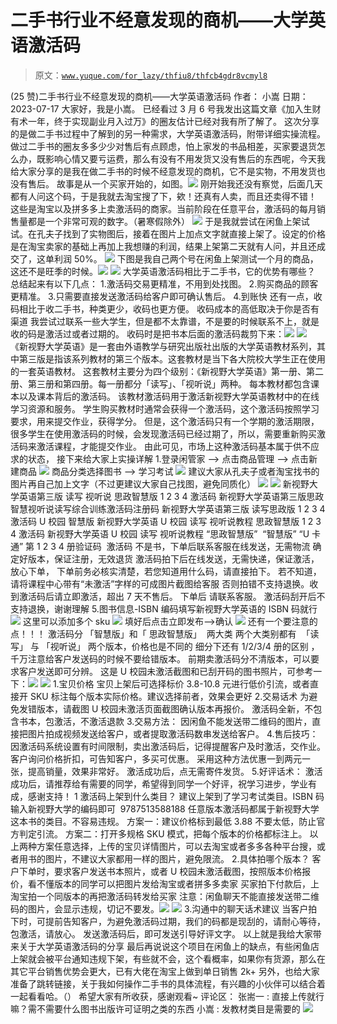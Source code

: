 # 二手书行业不经意发现的商机——大学英语激活码

> 原文：[`www.yuque.com/for_lazy/thfiu8/thfcb4gdr8vcmyl8`](https://www.yuque.com/for_lazy/thfiu8/thfcb4gdr8vcmyl8)

<ne-h2 id="e69b4476" data-lake-id="e69b4476"><ne-heading-ext><ne-heading-anchor></ne-heading-anchor><ne-heading-fold></ne-heading-fold></ne-heading-ext><ne-heading-content><ne-text id="ud9bb9d80">(25 赞)二手书行业不经意发现的商机——大学英语激活码</ne-text></ne-heading-content></ne-h2> <ne-p id="ucd08068b" data-lake-id="ucd08068b"><ne-text id="u5cd5a694">作者： 小嵩</ne-text></ne-p> <ne-p id="u74b4306c" data-lake-id="u74b4306c"><ne-text id="ud41e41ce">日期：2023-07-17</ne-text></ne-p> <ne-p id="u2398630d" data-lake-id="u2398630d"><ne-text id="ude9876a5">大家好，我是小嵩。</ne-text></ne-p> <ne-p id="u1d917150" data-lake-id="u1d917150"><ne-text id="ubb9b9e7f">已经看过 3 月 6 号我发出这篇文章《加入生财有术一年，终于实现副业月入过万》的圈友估计已经对我有所了解了。</ne-text> <ne-text id="u2eefc51b">这次分享的是做二手书过程中了解到的另一种需求，大学英语激活码，附带详细实操流程。</ne-text></ne-p> <ne-p id="u3a5e8c0d" data-lake-id="u3a5e8c0d"><ne-text id="u906dc6f9">做过二手书的圈友多多少少对售后有点顾虑，怕上家发的书品相差，买家要退货怎么办，既影响心情又要亏运费，那么有没有不用发货又没有售后的东西呢，今天我给大家分享的是我在做二手书的时候不经意发现的商机，它不是实物，不用发货也没有售后。</ne-text></ne-p> <ne-p id="u5d38f43f" data-lake-id="u5d38f43f"><ne-text id="uce789fa3">故事是从一个买家开始的，如图。</ne-text><ne-card data-card-name="image" data-card-type="inline" id="dxYga" data-event-boundary="card">![](img/44d6f015aa077feadcc17e21c47fa854.png)</ne-card></ne-p> <ne-p id="u81616dca" data-lake-id="u81616dca"><ne-text id="uf063c8c0">刚开始我还没有察觉，后面几天都有人问这个码，于是我就去淘宝搜了下，欸！还真有人卖，而且还卖得不错！</ne-text></ne-p> <ne-p id="u94aecf64" data-lake-id="u94aecf64"><ne-text id="u981654a7">这些是淘宝以及拼多多上卖激活码的商家。当前阶段在任意平台，激活码的每月销售量都是一个非常可观的数字。（暑寒假除外）</ne-text></ne-p> <ne-p id="u2c31e7d7" data-lake-id="u2c31e7d7"><ne-card data-card-name="image" data-card-type="inline" id="RMJg3" data-event-boundary="card">![](img/ab2a1e699835e068cc71d32f69924c8d.png)</ne-card></ne-p> <ne-p id="u404c6436" data-lake-id="u404c6436"><ne-text id="u1788d377">于是我就尝试在闲鱼上架试试。在孔夫子找到了实物图后，接着在图片上加点文字就直接上架了。设定的价格是在淘宝卖家的基础上再加上我想赚的利润，结果上架第二天就有人问，并且还成交了，这单利润 50%。</ne-text></ne-p> <ne-p id="u6ffb890a" data-lake-id="u6ffb890a"><ne-card data-card-name="image" data-card-type="inline" id="ZmETq" data-event-boundary="card">![](img/465b2127d37a8728e394ef151febbfd5.png)</ne-card></ne-p> <ne-p id="u5289c8ed" data-lake-id="u5289c8ed"><ne-text id="u16230ce2">下图是我自己两个号在闲鱼上架测试一个月的商品，这还不是旺季的时候。</ne-text><ne-card data-card-name="image" data-card-type="inline" id="ZDz1e" data-event-boundary="card">![](img/cc6651adc8736fa3809ef32776a38559.png)</ne-card></ne-p> <ne-p id="u8aabbc18" data-lake-id="u8aabbc18"><ne-card data-card-name="image" data-card-type="inline" id="QqRa5" data-event-boundary="card">![](img/fc06a9a5f0e053c9b1a07f49f548119d.png)</ne-card></ne-p> <ne-p id="u6ae8425b" data-lake-id="u6ae8425b"><ne-text id="u959b9390">大学英语激活码相比于二手书，它的优势有哪些？</ne-text> <ne-text id="u4d346096">总结起来有以下几点：</ne-text> <ne-text id="ufcf9d63e">1.激活码交易更精准，不用到处找图。</ne-text> <ne-text id="uc24b5a35">2.购买商品的顾客更精准。</ne-text> <ne-text id="u4e5614eb">3.只需要直接发送激活码给客户即可确认售后。</ne-text> <ne-text id="ua8f3cc31">4.到账快</ne-text></ne-p> <ne-p id="uf18838c9" data-lake-id="uf18838c9"><ne-text id="u118f9aa1">还有一点，收码相比于收二手书，种类更少，收码也更方便。</ne-text></ne-p> <ne-p id="ue3599363" data-lake-id="ue3599363"><ne-text id="u971c5c0f">收码成本的高低取决于你是否有渠道</ne-text></ne-p> <ne-p id="uba264fd1" data-lake-id="uba264fd1"><ne-text id="u8f616f23">我尝试过联系一些大学生，但是都不太靠谱，不是要的时候联系不上，就是收的码是激活过或者过期的。</ne-text></ne-p> <ne-p id="u9bd68b37" data-lake-id="u9bd68b37"><ne-text id="ud02a44b2">收码时是把书本后面的激活码裁剪下来：</ne-text><ne-card data-card-name="image" data-card-type="inline" id="xYEzO" data-event-boundary="card">![](img/b6383cd6e96649b32966174773eb26fb.png)</ne-card></ne-p> <ne-p id="uc3fcad6d" data-lake-id="uc3fcad6d"><ne-card data-card-name="image" data-card-type="inline" id="NoAul" data-event-boundary="card">![](img/2ac54f42e4b5473a7486340e933e821d.png)</ne-card></ne-p> <ne-p id="udfe6654a" data-lake-id="udfe6654a"><ne-text id="uf7cc0543">《新视野大学英语》是一套由外语教学与研究出版社出版的大学英语教材系列，其中第三版是指该系列教材的第三个版本。这套教材是当下各大院校大学生正在使用的一套英语教材。</ne-text></ne-p> <ne-p id="u1540368d" data-lake-id="u1540368d"><ne-text id="u4da499e3">这套教材主要分为四个级别：《新视野大学英语》第一册、第二册、第三册和第四册。每一册都分「读写」、「视听说」两种。</ne-text></ne-p> <ne-p id="u237c94e8" data-lake-id="u237c94e8"><ne-text id="u672001fa">每本教材都包含课本以及课本背后的激活码。</ne-text></ne-p> <ne-p id="u5d070250" data-lake-id="u5d070250"><ne-text id="u10954ed2">该教材激活码用于激活新视野大学英语教材中的在线学习资源和服务。</ne-text></ne-p> <ne-p id="u744c22bc" data-lake-id="u744c22bc"><ne-text id="u26731795">学生购买教材时通常会获得一个激活码，这个激活码按照学习要求，用来提交作业，获得学分。</ne-text></ne-p> <ne-p id="u75b04415" data-lake-id="u75b04415"><ne-text id="ua88263a2">但是，这个激活码只有一个学期的激活期限，很多学生在使用激活码的时候，会发现激活码已经过期了，所以，需要重新购买激活码来激活课程，才能提交作业。</ne-text></ne-p> <ne-p id="u012360d0" data-lake-id="u012360d0"><ne-text id="ubd655466">由此可见，市场上这种激活码基本属于供不应求的状态，</ne-text></ne-p> <ne-p id="uef444ebc" data-lake-id="uef444ebc"><ne-text id="u023a1a77">接下来给大家上实操详解</ne-text></ne-p> <ne-p id="ue8e49119" data-lake-id="ue8e49119"><ne-text id="u31ff40ae">1.登录闲管家 —> 点击商品管理 —> 点击新建商品</ne-text></ne-p> <ne-p id="ucc7a907f" data-lake-id="ucc7a907f"><ne-card data-card-name="image" data-card-type="inline" id="NoGZQ" data-event-boundary="card">![](img/102c3c985995d2f18e5f763e265d68f0.png)</ne-card></ne-p> <ne-p id="uc7134689" data-lake-id="uc7134689"><ne-text id="u340e3a7f">商品分类选择图书 —> 学习考试</ne-text></ne-p> <ne-p id="u236402d8" data-lake-id="u236402d8"><ne-card data-card-name="image" data-card-type="inline" id="N6U0p" data-event-boundary="card">![](img/5cc865fd76d1ed27d4faf9328e56764c.png)</ne-card></ne-p> <ne-p id="ub0116ad3" data-lake-id="ub0116ad3"><ne-text id="u1a079f71">建议大家从孔夫子或者淘宝找书的图片再自己加上文字（不过更建议大家自己找图，避免同质化）</ne-text></ne-p> <ne-p id="u64c733a8" data-lake-id="u64c733a8"><ne-card data-card-name="image" data-card-type="inline" id="UbwUY" data-event-boundary="card">![](img/fac2b8f88d2112c9ee1bf03eaac25575.png)</ne-card></ne-p> <ne-p id="u70dffcb1" data-lake-id="u70dffcb1"><ne-card data-card-name="image" data-card-type="inline" id="ceQiu" data-event-boundary="card">![](img/2d40a24271635d421336d1ed6d81d9f5.png)</ne-card></ne-p> <ne-p id="uf5078302" data-lake-id="uf5078302"><ne-text id="ud7dc33d7">新视野大学英语第三版 读写 视听说 思政智慧版 1 2 3 4 激活码</ne-text> <ne-text id="ub3669f4c">新视野大学英语第三版思政智慧视听说读写综合训练激活码注册码</ne-text> <ne-text id="u60c906d6">新视野大学英语第三版 读写思政版 1 2 3 4 激活码 U 校园 智慧版</ne-text> <ne-text id="ua376d97d">新视野大学英语 U 校园 读写 视听说教程 思政智慧版 1 2 3 4 激活码</ne-text></ne-p> <ne-p id="ua25adfde" data-lake-id="ua25adfde"><ne-text id="u768c7473">新视野大学英语 U 校园 读写 视听说教程</ne-text> <ne-text id="u2834f026">“思政智慧版”  “智慧版” “U 卡通”</ne-text> <ne-text id="uf3ae4bf8">第 1 2 3 4 册验证码  激活码</ne-text> <ne-text id="u5c314a20">不是书，下单后联系客服在线发送，无需物流</ne-text></ne-p> <ne-p id="u76ae7bee" data-lake-id="u76ae7bee"><ne-text id="u0f19e912">确定好版本，保证注册，无效退货</ne-text> <ne-text id="u3c4d2636">激活码拍下后在线发送，无需快递，保证激活，放心下单，</ne-text> <ne-text id="u64b94c10">下单前务必核实清楚，若您知道用什么码，请直接拍下。</ne-text></ne-p> <ne-p id="u399a6e0b" data-lake-id="u399a6e0b"><ne-text id="ue3dbb8a7">若不知道，请将课程中心带有“未激活”字样的可成图片截图给客服</ne-text> <ne-text id="u894ee918">否则拍错不支持退换。收到激活码后请立即激活，超出 7 天不售后。</ne-text> <ne-text id="u1caeec8f">下单后 请联系客服。</ne-text> <ne-text id="u2c530cd4">激活码刮开后不支持退换，谢谢理解</ne-text></ne-p> <ne-p id="u97b067b2" data-lake-id="u97b067b2"><ne-text id="u728d9055">5.图书信息-ISBN 编码填写新视野大学英语的 ISBN 码就行</ne-text></ne-p> <ne-p id="u01201472" data-lake-id="u01201472"><ne-card data-card-name="image" data-card-type="inline" id="uxP94" data-event-boundary="card">![](img/075ca03ef68ff64fdde65bc0306d43bb.png)</ne-card></ne-p> <ne-p id="ueb29a0ce" data-lake-id="ueb29a0ce"><ne-text id="u9944f525">这里可以添加多个 sku</ne-text></ne-p> <ne-p id="u5d01d674" data-lake-id="u5d01d674"><ne-card data-card-name="image" data-card-type="inline" id="m7fUd" data-event-boundary="card">![](img/8f8fe0b35f3a34e0327bdc24b8e32323.png)</ne-card></ne-p> <ne-p id="u5f6b9c56" data-lake-id="u5f6b9c56"><ne-text id="u2b781da6">填好后点击立即发布—>确认</ne-text></ne-p> <ne-p id="u881965c8" data-lake-id="u881965c8"><ne-card data-card-name="image" data-card-type="inline" id="uLcr6" data-event-boundary="card">![](img/bc5b8507f62c8b06e94b355f4f68e676.png)</ne-card></ne-p> <ne-p id="u511fb41a" data-lake-id="u511fb41a"><ne-text id="u91cfe8e8">还有一个要注意的点！！！</ne-text></ne-p> <ne-p id="ua5094885" data-lake-id="ua5094885"><ne-text id="u9da0fec4">激活码分 「智慧版」和「 思政智慧版」  两大类</ne-text> <ne-text id="u1b29cc87">两个大类别都有  「读写」 与 「视听说」 两个版本，价格也是不同的</ne-text></ne-p> <ne-p id="u1e2bc27d" data-lake-id="u1e2bc27d"><ne-text id="ue3cb5afc">细分下还有 1/2/3/4 册的区别 ，千万注意给客户发送码的时候不要给错版本。</ne-text> <ne-text id="u6ac152e9">前期卖激活码分不清版本，可以要求客户发送即可分辨。</ne-text></ne-p> <ne-p id="ub2edba2e" data-lake-id="ub2edba2e"><ne-text id="ua2282220">这是 U 校园未激活截图和已刮开码的图书照片，可参考一下：</ne-text><ne-card data-card-name="image" data-card-type="inline" id="in7K5" data-event-boundary="card">![](img/7c29cff29ef87b2203ae991b53af9b3c.png)</ne-card></ne-p> <ne-p id="u45d02532" data-lake-id="u45d02532"><ne-card data-card-name="image" data-card-type="inline" id="Yxb2W" data-event-boundary="card">![](img/b6383cd6e96649b32966174773eb26fb.png)</ne-card></ne-p> <ne-p id="u4c06b502" data-lake-id="u4c06b502"><ne-text id="ub9d61090">1.宝贝价格</ne-text> <ne-text id="uf395f518">宝贝上架后可选择标价 3.8-10.8 元进行低价引流，或者直接开 SKU 标注每个版本实际价格。建议选择前者，效果会更好</ne-text></ne-p> <ne-p id="u5573803d" data-lake-id="u5573803d"><ne-text id="ub60a5b8f">2.交易话术</ne-text> <ne-text id="u18b46b5d">为避免发错版本，请截图 U 校园未激活页面截图确认版本再报价。</ne-text> <ne-text id="u31501fda">激活码全新，不包含书本，包激活，不激活退款</ne-text></ne-p> <ne-p id="u41907c95" data-lake-id="u41907c95"><ne-text id="uc872e8e0">3.交易方法：</ne-text> <ne-text id="ue60c2fad">因闲鱼不能发送带二维码的图片，直接把图片拍成视频发送给客户，或者提取激活码数串发送给客户。</ne-text></ne-p> <ne-p id="u3cbca810" data-lake-id="u3cbca810"><ne-text id="ue89e931f">4.售后技巧：</ne-text> <ne-text id="ubc1dc816">因激活码系统设置有时间限制，卖出激活码后，记得提醒客户及时激活，交作业。</ne-text> <ne-text id="uaa1b117c">客户询问价格折扣，可告知客户，多买可优惠。</ne-text> <ne-text id="uf05ff09a">采用这种方法优惠一到两元一张，提高销量，效果非常好。</ne-text> <ne-text id="u9c6c732c">激活成功后，点无需寄件发货。</ne-text></ne-p> <ne-p id="ue7fd92e4" data-lake-id="ue7fd92e4"><ne-text id="ue2318516">5.好评话术：</ne-text> <ne-text id="ud74bcad7">激活成功后，请推荐给有需要的同学，希望得到同学一个好评，祝学习进步，学业有成，感谢支持！</ne-text></ne-p> <ne-p id="uca164ee1" data-lake-id="uca164ee1"><ne-text id="ueda1d34b">1 激活码上架到什么类目？</ne-text></ne-p> <ne-p id="ufa08fd0d" data-lake-id="ufa08fd0d"><ne-text id="u5dd1b70c">建议上架到了学习考试类目。ISBN 码输入新视野大学的编码即可  9787513588188</ne-text> <ne-text id="u57b56f7a">任意版本激活码都属于新视野大学这本书的类目。不容易违规。</ne-text></ne-p> <ne-p id="ua9807afa" data-lake-id="ua9807afa"><ne-text id="u5c068b34">方案一：建议价格标到最低 3.88 不要太低，防止官方判定引流。</ne-text> <ne-text id="ueef890f8">方案二：打开多规格 SKU 模式，把每个版本的价格都标注上。</ne-text></ne-p> <ne-p id="ufd37cf98" data-lake-id="ufd37cf98"><ne-text id="uab3cbfda">以上两种方案任意选择，上传的宝贝详情图片，可以去淘宝或者多多各种平台搜，或者用书的图片，不建议大家都用一样的图片，避免限流。</ne-text></ne-p> <ne-p id="u0a51f5ac" data-lake-id="u0a51f5ac"><ne-text id="uba29f65e">2.具体拍哪个版本？</ne-text></ne-p> <ne-p id="ue7300802" data-lake-id="ue7300802"><ne-text id="ue29a8e1a">客户下单时，要求客户发送书本照片，或者 U 校园未激活截图，按照版本价格报价，看不懂版本的同学可以把图片发给淘宝或者拼多多卖家</ne-text></ne-p> <ne-p id="u8d2dea91" data-lake-id="u8d2dea91"><ne-text id="uf82b0573">买家拍下付款后，上淘宝拍一个同版本的再把激活码转发给买家</ne-text></ne-p> <ne-p id="u125079ac" data-lake-id="u125079ac"><ne-text id="u78a71a32">注意：闲鱼聊天不能直接发送带二维码的图片，会显示违规，切记不要发。</ne-text><ne-card data-card-name="image" data-card-type="inline" id="ykfUo" data-event-boundary="card">![](img/7a1a3887ac2009e97971d2e7d28b1b88.png)</ne-card></ne-p> <ne-p id="u365128e2" data-lake-id="u365128e2"><ne-card data-card-name="image" data-card-type="inline" id="OwwY1" data-event-boundary="card">![](img/2b9f8f0e5183cf21d4c0ec190f8720ac.png)</ne-card></ne-p> <ne-p id="ue2dda6b3" data-lake-id="ue2dda6b3"><ne-text id="ub9c37236">3.沟通中的聊天话术建议</ne-text></ne-p> <ne-p id="u2fedbbd4" data-lake-id="u2fedbbd4"><ne-text id="ue3dbe866">当客户拍下时，可提前告知客户，为避免激活码过期，我们的码都是现刮的，请耐心等待，包激活，请放心。</ne-text> <ne-text id="u73b78da1">发送激活码后，即可发送引导好评文字。</ne-text></ne-p> <ne-p id="ua5f0a212" data-lake-id="ua5f0a212"><ne-text id="ufd21840d">以上就是我给大家带来关于大学英语激活码的分享</ne-text></ne-p> <ne-p id="ue2d04414" data-lake-id="ue2d04414"><ne-text id="uc85ea7d1">最后再说说这个项目在闲鱼上的缺点，有些闲鱼店上架就会被平台通知违规下架，有些就不会，这个看概率，如果你有货源，那么在其它平台销售优势会更大，已有大佬在淘宝上做到单日销售 2k+</ne-text></ne-p> <ne-p id="u0a06d02b" data-lake-id="u0a06d02b"><ne-text id="ue44aa8e9">另外，也给大家准备了跳转链接，关于我如何操作二手书的具体流程，有兴趣的小伙伴可以结合着一起看看哈。（）</ne-text> <ne-text id="u7fb1ae9a">希望大家有所收获，感谢观看~</ne-text></ne-p> <ne-hole id="u96291ac5" data-lake-id="u96291ac5"><ne-card data-card-name="hr" data-card-type="block" id="QOjRO" data-event-boundary="card"><ne-p id="u71a3eb2a" data-lake-id="u71a3eb2a"><ne-text id="u870984e0">评论区：</ne-text></ne-p> <ne-p id="u546d0751" data-lake-id="u546d0751"><ne-text id="ude8492ef">张耑一 : 直接上传就行嘛？需不需要什么图书出版许可证明之类的东西</ne-text> <ne-text id="u37421e6f">小嵩 : 发教材类目是需要的</ne-text></ne-p> <ne-p id="u0432052c" data-lake-id="u0432052c"><ne-card data-card-name="image" data-card-type="inline" id="LNvvr" data-event-boundary="card">![](img/894d30a529e7c37bcd3392323c99941c.png)</ne-card></ne-p> <ne-hole id="uacaecf00" data-lake-id="uacaecf00"><ne-card data-card-name="hr" data-card-type="block" id="rgKHq" data-event-boundary="card"></ne-card></ne-hole></ne-card></ne-hole>